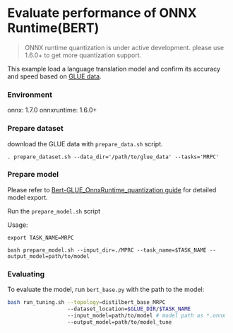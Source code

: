 # Evaluate performance of ONNX Runtime(BERT) 
>ONNX runtime quantization is under active development. please use 1.6.0+ to get more quantization support. 

This example load a language translation model and confirm its accuracy and speed based on [GLUE data](https://gluebenchmark.com/). 

### Environment
onnx: 1.7.0
onnxruntime: 1.6.0+

### Prepare dataset
download the GLUE data with `prepare_data.sh` script.
```shell
. prepare_dataset.sh --data_dir='/path/to/glue_data' --tasks='MRPC'
```

### Prepare model
Please refer to [Bert-GLUE_OnnxRuntime_quantization guide](https://github.com/microsoft/onnxruntime/blob/master/onnxruntime/python/tools/quantization/notebooks/Bert-GLUE_OnnxRuntime_quantization.ipynb) for detailed model export.

Run the `prepare_model.sh` script


Usage:
```shell
export TASK_NAME=MRPC

bash prepare_model.sh --input_dir=./MPRC --task_name=$TASK_NAME --output_model=path/to/model
```

### Evaluating
To evaluate the model, run `bert_base.py` with the path to the model:

```bash
bash run_tuning.sh --topology=distilbert_base_MRPC 
                   --dataset_location=$GLUE_DIR/$TASK_NAME 
                   --input_model=path/to/model # model path as *.onnx
                   --output_model=path/to/model_tune
```


